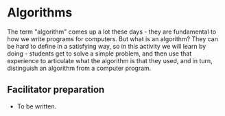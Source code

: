 # Algorithms

The term "algorithm" comes up a lot these days - they are fundamental to how we write programs for computers.
But what is an algorithm?
They can be hard to define in a satisfying way, so in this activity we will learn by doing - students get to solve a simple problem, and then use that experience to articulate what the algorithm is that they used, and in turn, distinguish an algorithm from a computer program.

## Facilitator preparation

- To be written.
